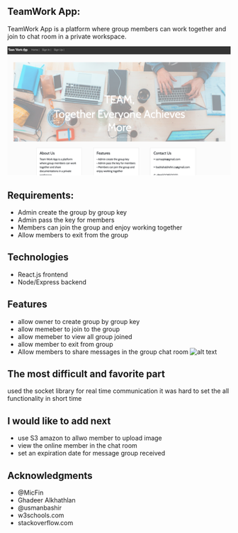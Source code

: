 ## TeamWork App:
 TeamWork App is a platform where group members can work together and join to chat room in a private workspace.

![alt text](src/teamworkappp.png)

## Requirements:
* Admin create the group by group key
* Admin pass the key for members
* Members can join the group and enjoy working together
* Allow members to exit from the group

## Technologies
* React.js frontend
* Node/Express backend

## Features
* allow owner to create group by group key
* allow memeber to join to the group
* allow memeber to view all group joined
* allow member to exit from group
* Allow members to share messages in the group chat room
![alt text](src/src/chatroom.png)

## The most difficult and favorite part
used the socket library for real time communication it was hard to set the all functionality in short time


## I would like to add next
* use S3 amazon to allwo member to upload image
* view the online member in the chat room
* set an expiration date for message group received

## Acknowledgments
* @MicFin
* Ghadeer Alkhathlan
* @usmanbashir
* w3schools.com
* stackoverflow.com